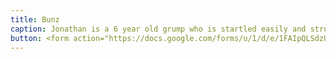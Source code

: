 ```yaml
---
title: Bunz
caption: Jonathan is a 6 year old grump who is startled easily and struggles with depth perception. He hates treats and loves swatting at the sun when it shines through the windows in the morning. Submitted by Jonathan Valalik.
button: <form action="https://docs.google.com/forms/u/1/d/e/1FAIpQLSdzUJXlkfiStgM9wHsdLnmQo1ncyQ-LC36fCKde7XZ6-dlDCw/formResponse" method="post"><div class="form-element"></div><span>Votes</span><input type="text" name="entry.243142700" required placeholder="$"></br><button type="submit" name="button">Cast Votes</button></form>
---
```

